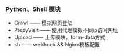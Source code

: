 ### Python、Shell 模块

* Crawl —— 模拟网页登陆
* ProxyVisit —— 使用代理模拟不同ip访问网址
* Upload —— 上传模块，form-data方式
* sh —— webhook && Nginx模板配置
